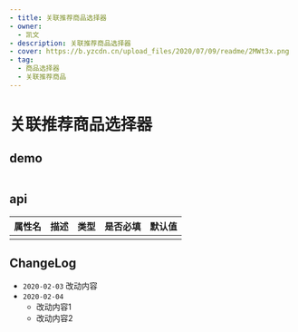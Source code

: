 ```yaml
---
- title: 关联推荐商品选择器
- owner:
  - 凯文
- description: 关联推荐商品选择器
- cover: https://b.yzcdn.cn/upload_files/2020/07/09/readme/2MWt3x.png
- tag:
  - 商品选择器
  - 关联推荐商品
---
```


# 关联推荐商品选择器
## demo
```jsx
```
## api
| 属性名  | 描述                 | 类型                                                  | 是否必填 | 默认值               |
| ------ | ------------------- | ---------------------------------------------------- | ------- | ------------------- |
|        |                     |                                                      |         |                     |

## ChangeLog
- `2020-02-03` 改动内容
- `2020-02-04`
  - 改动内容1
  - 改动内容2
